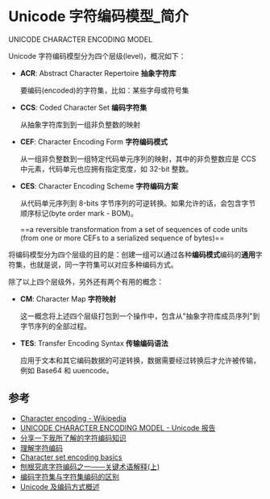 # Unicode 字符编码模型_简介

UNICODE CHARACTER ENCODING MODEL

Unicode 字符编码模型分为四个层级(level)，概况如下：

- **ACR**: Abstract Character Repertoire **抽象字符库**

  要编码(encoded)的字符集，比如：某些字母或符号集

- **CCS**: Coded Character Set **编码字符集**

  从抽象字符库到到一组非负整数的映射

- **CEF**: Character Encoding Form **字符编码模式**

  从一组非负整数到一组特定代码单元序列的映射，其中的非负整数应是 CCS 中元素，代码单元也应拥有指定宽度，如 32-bit 整数。

- **CES**: Character Encoding Scheme **字符编码方案**

  从代码单元序列到 8-bits 字节序列的可逆转换。如果允许的话，会包含字节顺序标记(byte order mark - BOM)。

  ==a reversible transformation from a set of sequences of code units (from one or more CEFs to a serialized sequence of bytes)==

将编码模型分为四个层级的目的是：创建一组可以通过各种**编码模式**编码的**通用**字符集，也就是说，同一字符集可以对应多种编码方式。

除了以上四个层级外，另外还有两个有用的概念：

- **CM**: Character Map **字符映射**

  这一概念将上述四个层级打包到一个操作中，包含从"抽象字符库成员序列"到字节序列的全部过程。

- **TES**: Transfer Encoding Syntax **传输编码语法**

  应用于文本和其它编码数据的可逆转换，数据需要经过转换后才允许被传输，例如 Base64 和 uuencode。

## 参考

- [Character encoding - Wikipedia](https://en.wikipedia.org/wiki/Character_encoding)
- [UNICODE CHARACTER ENCODING MODEL - Unicode 报告](https://www.unicode.org/reports/tr17/)
- [分享一下我所了解的字符编码知识](https://www.jianshu.com/p/2d4ad873b39f)
- [理解字符编码](https://mp.weixin.qq.com/s/JJhyw9ZetlWM_jNqcQCCQA)
- [Character set encoding basics](https://scripts.sil.org/cms/scripts/page.php?site_id=nrsi&item_id=IWS-Chapter03#79e846db) 
- [刨根究底字符编码之一——关键术语解释(上)](https://zhuanlan.zhihu.com/p/27012967)
- [编码字符集与字符集编码的区别](https://www.cnblogs.com/zwq194/archive/2012/03/29/2422981.html)
- [Unicode 及编码方式概述](https://www.ibm.com/developerworks/cn/java/unicode-programming-language/index.html)







































































